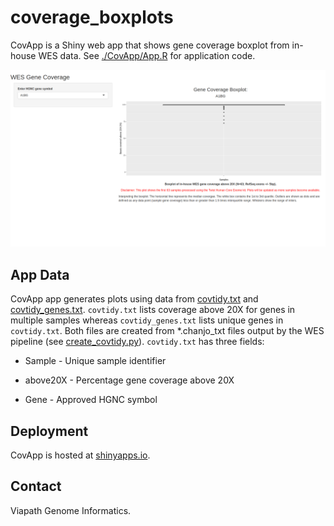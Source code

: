 # coverage_boxplots

CovApp is a Shiny web app that shows gene coverage boxplot from in-house WES data. See [./CovApp/App.R](./CovApp/App.R) for application code.

![coverage-app](./coverage_screen.png)

## App Data

CovApp app generates plots using data from [covtidy.txt](./CovApp/covtidy.txt) and [covtidy_genes.txt](./CovApp/covtidy_genes.txt). `covtidy.txt` lists coverage above 20X for genes in multiple samples whereas `covtidy_genes.txt` lists unique genes in `covtidy.txt`. Both files are created from *.chanjo_txt files output by the WES pipeline (see [create_covtidy.py](./create_covtidy/create_covtidy.py)). `covtidy.txt` has three fields:

* Sample - Unique sample identifier

* above20X - Percentage gene coverage above 20X

* Gene - Approved HGNC symbol


## Deployment

CovApp is hosted at [shinyapps.io](https://docs.rstudio.com/shinyapps.io/getting-started.html).

## Contact

Viapath Genome Informatics.

